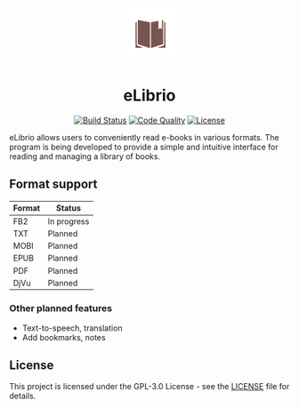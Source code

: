 <p align="center">
    <img src="./docs/images/eLibrio-logo.png" alt="eLibrio-logo" width="100" />
</p>
<h1 align="center">eLibrio</h1>

<p align="center">
	<a href=""><img src="https://github.com/equilibrian/eLibrio/actions/workflows/build.yml/badge.svg" alt="Build Status"></a>
	<a href=""><img src="https://app.codacy.com/project/badge/Grade/640b6b54e2ac4b94ac813b491c3bdf39" alt="Code Quality" ></a>
    <a href="https://github.com/equilibrian/eLibrio/blob/master/LICENSE.md"><img src="https://img.shields.io/badge/License-GPLv3-green" alt="License" ></a>
</p>

eLibrio allows users to conveniently read e-books in various formats. The program is being developed to provide a simple and intuitive interface for reading and managing a library of books.

## Format support

| Format | Status      |
|--------|-------------|
| FB2    | In progress |
| TXT    | Planned     |
| MOBI   | Planned     |
| EPUB   | Planned     |
| PDF    | Planned     |
| DjVu   | Planned     |

### Other planned features

- Text-to-speech, translation
- Add bookmarks, notes

## License
This project is licensed under the GPL-3.0 License - see the [LICENSE](LICENSE.md) file for details.
